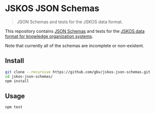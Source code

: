 # JSKOS JSON Schemas

> JSON Schemas and tests for the JSKOS data format.

This repository contains [JSON Schemas](http://json-schema.org) and tests for the [JSKOS data format for knowledge organization systems](http://gbv.github.io/jskos/).

Note that currently all of the schemas are incomplete or non-existent.

## Install

```bash
git clone --recursive https://github.com/gbv/jskos-json-schemas.git
cd jskos-json-schemas/
npm install
```

## Usage

```bash
npm test
```
